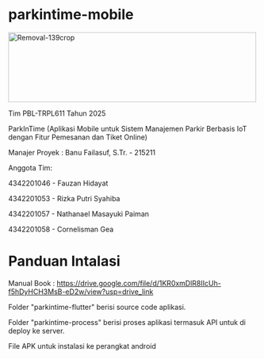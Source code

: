 # parkintime-mobile
<img width="500" height="141" alt="Removal-139crop" src="https://github.com/user-attachments/assets/6aa1f044-be98-43a0-a592-a3fb89f36cd2" />

Tim PBL-TRPL611 Tahun 2025 

ParkInTime (Aplikasi Mobile untuk Sistem Manajemen Parkir Berbasis IoT dengan Fitur Pemesanan dan Tiket Online)  

Manajer Proyek : Banu Failasuf, S.Tr. - 215211  

Anggota Tim: 

4342201046 - Fauzan Hidayat 

4342201053 - Rizka Putri Syahiba 

4342201057 - Nathanael Masayuki Paiman 

4342201058 - Cornelisman Gea 

# Panduan Intalasi

Manual Book : https://drive.google.com/file/d/1KR0xmDlR8IIcUh-f5hDyHCH3MsB-eD2w/view?usp=drive_link

Folder "parkintime-flutter" berisi source code aplikasi.

Folder "parkintime-process" berisi proses aplikasi termasuk API untuk di deploy ke server.

File APK untuk instalasi ke perangkat android
